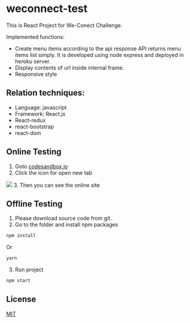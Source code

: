 # weconnect-test
This is React Project for We-Conect Challenge.

Implemented functions:
- Create menu items according to the api response
  API returns menu items list simply. It is developed using node express and deployed in heroku server.
- Display contents of url inside internal frame.
- Responsive style

## Relation techniques:
- Language: javascript
- Framework: React.js
- React-redux
- react-bootstrap
- react-dom

## Online Testing
1. Goto [codesandbox.io](https://codesandbox.io/s/github/EmreKayaoglu/weconnect-test)
2. Click the icon for open new tab
<img src="https://preview.keenthemes.com/metronic/react/demo2/media/logos/logo-letter-9.png">
3. Then you can see the online site

## Offline Testing
1. Please download source code from git.
2. Go to the folder and install npm packages
```bash
npm install
```
   Or
```bash
yarn
```
3. Run project
```bash
npm start
```
## License
[MIT](https://choosealicense.com/licenses/mit/)
